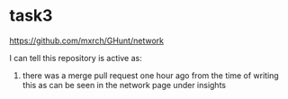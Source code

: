 # task3
https://github.com/mxrch/GHunt/network

I can tell this repository is active as:

1. there was a merge pull request one hour ago from the time of writing this as can be seen in the network page under insights
